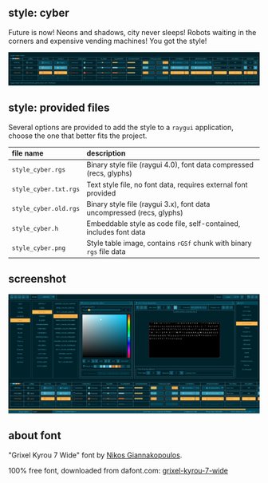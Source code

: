 ## style: cyber

Future is now! Neons and shadows, city never sleeps! Robots waiting in the corners and expensive vending machines! You got the style!

![cyber style table](style_cyber.png)

## style: provided files

Several options are provided to add the style to a `raygui` application, choose the one that better fits the project.

| file name | description |
| :-------- | :---------- |
| `style_cyber.rgs` | Binary style file (raygui 4.0), font data compressed (recs, glyphs) |
| `style_cyber.txt.rgs` | Text style file, no font data, requires external font provided |
| `style_cyber.old.rgs` | Binary style file (raygui 3.x), font data uncompressed (recs, glyphs) |
| `style_cyber.h` | Embeddable style as code file, self-contained, includes font data |
| `style_cyber.png` | Style table image, contains `rGSf` chunk with binary `rgs` file data |

## screenshot

![cyber style screen](screenshot.png)

## about font

"Grixel Kyrou 7 Wide" font by [Nikos Giannakopoulos](http://www.grixel.gr/).

100% free font, downloaded from dafont.com: [grixel-kyrou-7-wide](https://www.dafont.com/grixel-kyrou-7-wide.font)
